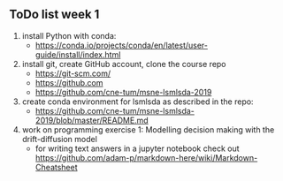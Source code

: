 ## ToDo list week 1

1) install Python with conda:
    - https://conda.io/projects/conda/en/latest/user-guide/install/index.html
2) install git, create GitHub account, clone the course repo
    - https://git-scm.com/
    - https://github.com
    - https://github.com/cne-tum/msne-lsmlsda-2019
3) create conda environment for lsmlsda as described in the repo: 
    - https://github.com/cne-tum/msne-lsmlsda-2019/blob/master/README.md
4) work on programming exercise 1: Modelling decision making with the drift-diffusion model
    - for writing text answers in a jupyter notebook check out https://github.com/adam-p/markdown-here/wiki/Markdown-Cheatsheet
